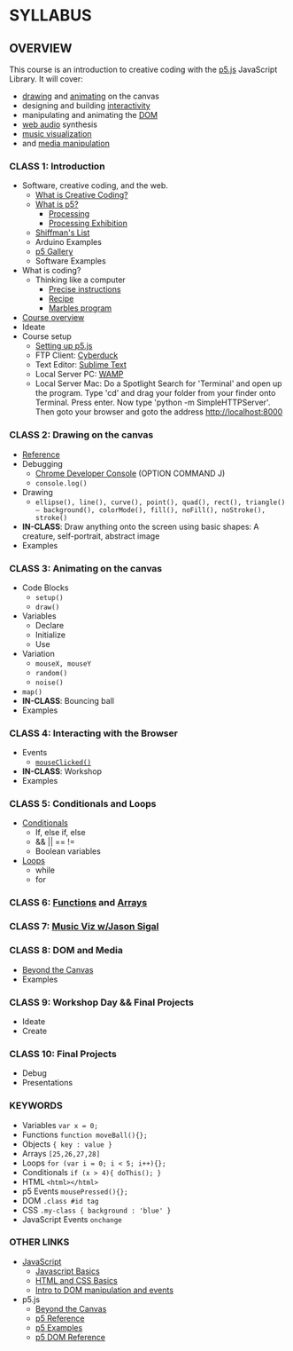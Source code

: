 # SYLLABUS

## OVERVIEW

This course is an introduction to creative coding with the [p5.js](http://p5js.org) JavaScript Library. It will cover: 
* [drawing]() and [animating]() on the canvas
* designing and building [interactivity]()
* manipulating and animating the [DOM]()
* [web audio]() synthesis
* [music visualization]()
* and [media manipulation]()

### CLASS 1: Introduction

* Software, creative coding, and the web.
	* [What is Creative Coding?](http://reddit.com/r/creativecoding)
	* [What is p5?](http://p5js.org)
		* [Processing](http://processing.org)
		* [Processing Exhibition](https://processing.org/exhibition/)
	* [Shiffman's List](https://github.com/ITPNYU/ICM-2014/wiki/Projects)
	* Arduino Examples
	* [p5 Gallery](http://p5js.org/gallery/)
	* Software Examples
* What is coding?
	* Thinking like a computer
		* [Precise instructions](https://www.youtube.com/watch?v=xngWoocXYCo)
		* [Recipe](https://www.youtube.com/watch?v=UScm9avQM1Y)
		* [Marbles program](https://github.com/futuremarc/p5-camp/blob/master/week1/icm-marbles.png?raw=true)
* [Course overview](https://github.com/futuremarc/p5-creative-coding-course/blob/master/SYLLABUS.md#overview)
* Ideate
* Course setup
	* [Setting up p5.js](http://p5js.org/get-started/)
	* FTP Client: [Cyberduck](https://cyberduck.io/?l=en)
	* Text Editor: [Sublime Text](http://www.sublimetext.com/)
	* Local Server PC: [WAMP](http://www.wampserver.com/en/)
	* Local Server Mac: Do a Spotlight Search for 'Terminal' and open up the program. Type 'cd' and drag your folder from your finder onto Terminal. Press enter. Now type 'python -m SimpleHTTPServer'. Then goto your browser and goto the address [http://localhost:8000](http://localhost:8000)

### CLASS 2: Drawing on the canvas

* [Reference](http://p5js.org/reference/)
* Debugging
	* [Chrome Developer Console](https://developer.chrome.com/devtools/docs/console) (OPTION COMMAND J)
	* `console.log()`
* Drawing
	* `ellipse(), line(), curve(), point(), quad(), rect(), triangle() – background(), colorMode(), fill(), noFill(), noStroke(), stroke()`
* **IN-CLASS**: Draw anything onto the screen using basic shapes: A creature, self-portrait, abstract image
* Examples

### CLASS 3: Animating on the canvas

* Code Blocks
	* `setup()`
	* `draw()`
* Variables
	* Declare
	* Initialize
	* Use
* Variation
	* `mouseX, mouseY`
	* `random()`
	* `noise()`
* `map()`
* **IN-CLASS**: Bouncing ball
* Examples

### CLASS 4: Interacting with the Browser

* Events
	* [`mouseClicked()`](http://p5js.org/reference/#/p5/mouseClicked)
* **IN-CLASS**: Workshop
* Examples

### CLASS 5: Conditionals and Loops
* [Conditionals](https://github.com/shiffman/LearningProcessing-p5.js/tree/master/chp05_conditionals)
	* If, else if, else
	* && || == != 
	* Boolean variables
* [Loops](https://github.com/shiffman/LearningProcessing-p5.js/tree/master/chp06_loops)
	* while
	* for

### CLASS 6: [Functions](https://github.com/shiffman/LearningProcessing-p5.js/tree/master/chp07_functions) and [Arrays](https://github.com/shiffman/LearningProcessing-p5.js/tree/master/chp09_arrays)


### CLASS 7: [Music Viz w/Jason Sigal](https://github.com/therewasaguy/p5-music-viz)

### CLASS 8: DOM and Media

* [Beyond the Canvas](https://github.com/processing/p5.js/wiki/Beyond-the-canvas)
* Examples

### CLASS 9: Workshop Day && Final Projects

* Ideate
* Create

### CLASS 10: Final Projects

* Debug
* Presentations

### KEYWORDS

* Variables `var x = 0;`
* Functions `function moveBall(){};`
* Objects `{ key : value }`
* Arrays `[25,26,27,28]`
* Loops `for (var i = 0; i < 5; i++){};`
* Conditionals `if (x > 4){ doThis(); }`
* HTML `<html></html>`
* p5 Events `mousePressed(){};`
* DOM `.class #id tag`
* CSS `.my-class { background : 'blue' }`
* JavaScript Events `onchange`

### OTHER LINKS

* [JavaScript](https://developer.mozilla.org/en-US/docs/Web/JavaScript)
	* [Javascript Basics](https://github.com/processing/p5.js/wiki/JavaScript-basics)
	* [HTML and CSS Basics](https://github.com/processing/p5.js/wiki/Intro-to-HTML-and-CSS)
	* [Intro to DOM manipulation and events](https://github.com/processing/p5.js/wiki/Intro-to-DOM-manipulation-and-events)
* p5.js
	* [Beyond the Canvas](https://github.com/processing/p5.js/wiki/Beyond-the-canvas)
	* [p5 Reference](http://p5js.org/reference/)
	* [p5 Examples](http://p5js.org/examples/)
	* [p5 DOM Reference](http://p5js.org/reference/#/libraries/p5.dom)